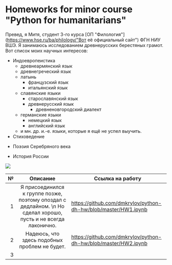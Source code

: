 # Homeworks for minor course "Python for humanitarians"

Превед, я Митя, студент 3-го курса [ОП "Филология"](https://www.hse.ru/ba/philology/"Вот её официальный сайт")  ФГН НИУ ВШЭ. Я занимаюсь исследованием древнерусских берестяных грамот. Вот список моих научных интересов:
+ Индоевропеистика
  - древнеармянский язык
  + древнегреческий язык
  - латынь
    + французский язык
    - итальянский язык
  + славянские языки
    - старославянский язык
    + древнерусский язык
      - древненовгородский диалект
  + германские языки
    - немецкий язык
    + английский язык
  - и мн. др. и.-е. языки, которые я ещё не успел выучить.
+ Стиховедение
- Поэзия Серебряного века
+ История России

![](https://pp.userapi.com/c847218/v847218593/56305/njrJjVaKkkI.jpg)

№|Описание|Ссылка на работу
---:|:---:|---
1|Я присоединился к группе позже, поэтому опоздал с дедлайном. \n Но сделал хорошо, пусть и не всегда лаконично.|https://github.com/dmkrylov/python-dh-hw/blob/master/HW1.ipynb
2|Надеюсь, что здесь подобных проблем не будет.|https://github.com/dmkrylov/python-dh-hw/blob/master/HW2.ipynb
3||
